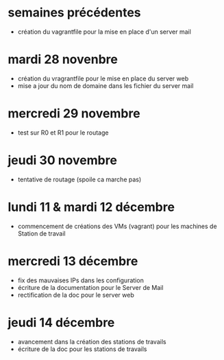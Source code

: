 # semaines précédentes
 - création du vagrantfile pour la mise en place d'un server mail

# mardi 28 novenbre
 - création du vragrantfile pour le mise en place du server web
 - mise a jour du nom de domaine dans les fichier du server mail

# mercredi 29 novembre
 - test sur R0 et R1 pour le routage

# jeudi 30 novembre
 - tentative de routage (spoile ca marche pas)

# lundi 11 & mardi 12 décembre
 - commencement de créations des VMs (vagrant) pour les machines de Station de travail

# mercredi 13 décembre
 - fix des mauvaises IPs dans les configuration
 - écriture de la documentation pour le Server de Mail
 - rectification de la doc pour le server web	

# jeudi 14 décembre
 - avancement dans la création des stations de travails
 - écriture de la doc pour les stations de travails
